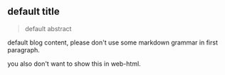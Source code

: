 <!--
./static/img/dd.jpg
default title
default abstract
default blog content, please don't use some markdown grammar in first paragraph.
-->

## default title

> default abstract

default blog content, please don't use some
markdown grammar in first paragraph.

you also don't want to show this in web-html.